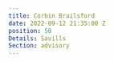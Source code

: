 ```yaml
---
title: Corbin Brailsford
date: 2022-09-12 21:35:00 Z
position: 50
Details: Savills
Section: advisory
---
```



